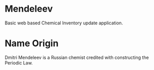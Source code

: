 # Mendeleev
Basic web based Chemical Inventory update application.

# Name Origin
Dmitri Mendeleev is a Russian chemist credited with constructing the Periodic Law.
